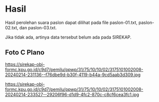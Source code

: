 # Hasil

Hasil perolehan suara paslon dapat dilihat pada file paslon-01.txt, paslon-02.txt, dan paslon-03.txt.

Jika tidak ada, artinya data tersebut belum ada pada SIREKAP.

## Foto C Plano

https://sirekap-obj-formc.kpu.go.id/c9d7/pemilu/ppwp/31/75/10/10/02/3175101002008-20240214-231136--f76dbe9d-b30f-4119-b44a-9cd5aab3d309.jpg

https://sirekap-obj-formc.kpu.go.id/c9d7/pemilu/ppwp/31/75/10/10/02/3175101002008-20240214-233527--29206f96-d1d9-4fc2-870c-c8cf6cea3fc1.jpg
